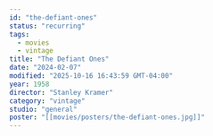 ```yaml
---
id: "the-defiant-ones"
status: "recurring"
tags:
  - movies
  - vintage
title: "The Defiant Ones"
date: "2024-02-07"
modified: "2025-10-16 16:43:59 GMT-04:00"
year: 1958
director: "Stanley Kramer"
category: "vintage"
studio: "general"
poster: "[[movies/posters/the-defiant-ones.jpg]]"
---
```

